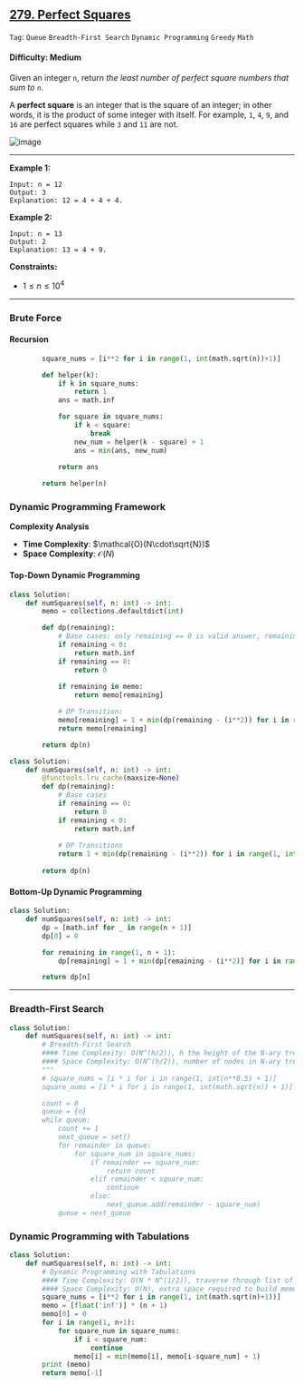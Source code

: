 ## [279. Perfect Squares](https://leetcode.com/problems/perfect-squares)

```Tag```: ```Queue``` ```Breadth-First Search``` ```Dynamic Programming``` ```Greedy``` ```Math```

#### Difficulty: Medium

Given an integer ```n```, return _the least number of perfect square numbers that sum to ```n```_.

A __perfect square__ is an integer that is the square of an integer; in other words, it is the product of some integer with itself. For example, ```1```, ```4```, ```9```, and ```16``` are perfect squares while ```3``` and ```11``` are not.

![image](https://github.com/quananhle/Python/assets/35042430/145597b7-f55c-4cdc-a1cd-0273e49cee7e)

---

__Example 1:__
```
Input: n = 12
Output: 3
Explanation: 12 = 4 + 4 + 4.
```

__Example 2:__
```
Input: n = 13
Output: 2
Explanation: 13 = 4 + 9.
```
 
__Constraints:__

- $1 \le n \le 10^4$

---

### Brute Force

#### Recursion

```Python
        square_nums = [i**2 for i in range(1, int(math.sqrt(n))+1)]

        def helper(k):
            if k in square_nums:
                return 1
            ans = math.inf

            for square in square_nums:
                if k < square:
                    break
                new_num = helper(k - square) + 1
                ans = min(ans, new_num)
            
            return ans

        return helper(n)
```

### Dynamic Programming Framework

__Complexity Analysis__

- __Time Complexity__: $\mathcal{O}(N\cdot\sqrt{N})$
- __Space Complexity__: $\mathcal{O}(N)$

#### Top-Down Dynamic Programming

```Python
class Solution:
    def numSquares(self, n: int) -> int:
        memo = collections.defaultdict(int)

        def dp(remaining):
            # Base cases: only remaining == 0 is valid answer, remaining < 0 is invalid
            if remaining < 0:
                return math.inf
            if remaining == 0:
                return 0
            
            if remaining in memo:
                return memo[remaining]

            # DP Transition:
            memo[remaining] = 1 + min(dp(remaining - (i**2)) for i in range(1, int(math.sqrt(n)) + 1))
            return memo[remaining]

        return dp(n)
```

```Python
class Solution:
    def numSquares(self, n: int) -> int:
        @functools.lru_cache(maxsize=None)
        def dp(remaining):
            # Base cases
            if remaining == 0:
                return 0
            if remaining < 0:
                return math.inf
            
            # DP Transitions
            return 1 + min(dp(remaining - (i**2)) for i in range(1, int(math.sqrt(n)) + 1))
        
        return dp(n)
```

#### Bottom-Up Dynamic Programming

```Python
class Solution:
    def numSquares(self, n: int) -> int:
        dp = [math.inf for _ in range(n + 1)]
        dp[0] = 0

        for remaining in range(1, n + 1):
            dp[remaining] = 1 + min(dp[remaining - (i**2)] for i in range(1, int(math.sqrt(n)) + 1))

        return dp[n]
```

---
### Breadth-First Search

```Python
class Solution:
    def numSquares(self, n: int) -> int:
        # Breadth-First Search
        #### Time Complexity: O(N^(h/2)), h the height of the N-ary tree
        #### Space Complexity: O(N^(h/2)), number of nodes in N-ary tree
        """
        # square_nums = [i * i for i in range(1, int(n**0.5) + 1)]
        square_nums = [i * i for i in range(1, int(math.sqrt(n)) + 1)]

        count = 0
        queue = {n}
        while queue:
            count += 1
            next_queue = set()
            for remainder in queue:
                for square_num in square_nums:
                    if remainder == square_num:
                        return count
                    elif remainder < square_num:
                        continue
                    else:
                        next_queue.add(remainder - square_num)
            queue = next_queue
```

### Dynamic Programming with Tabulations

```Python
class Solution:
    def numSquares(self, n: int) -> int:
        # Dynamic Programming with Tabulations
        #### Time Complexity: O(N * N^(1/2)), traverse through list of square numbers, which takes at most square root N, while traversing through the size of input n
        #### Space Complexity: O(N), extra space required to build memo
        square_nums = [i**2 for i in range(1, int(math.sqrt(n)+1))]
        memo = [float('inf')] * (n + 1)
        memo[0] = 0
        for i in range(1, n+1):
            for square_num in square_nums:
                if i < square_num:
                    continue
                memo[i] = min(memo[i], memo[i-square_num] + 1)
        print (memo)
        return memo[-1]
```
